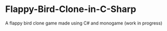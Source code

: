 # Flappy-Bird-Clone-in-C-Sharp
A flappy bird clone game made using C# and monogame (work in progress)
